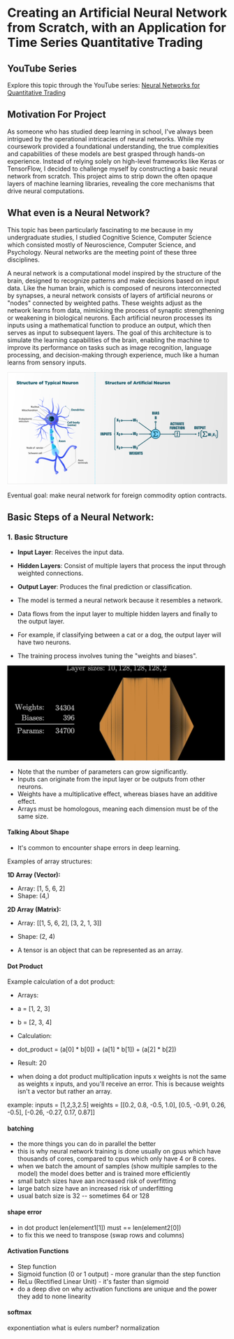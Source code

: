 # Creating an Artificial Neural Network from Scratch, with an Application for Time Series Quantitative Trading

## YouTube Series
Explore this topic through the YouTube series: [Neural Networks for Quantitative Trading](https://www.youtube.com/watch?v=Wo5dMEP_BbI&list=PLQVvvaa0QuDcjD5BAw2DxE6OF2tius3V3)

## Motivation For Project

As someone who has studied deep learning in school, I've always been intrigued by the operational intricacies of neural networks. While my coursework provided a foundational understanding, the true complexities and capabilities of these models are best grasped through hands-on experience. Instead of relying solely on high-level frameworks like Keras or TensorFlow, I decided to challenge myself by constructing a basic neural network from scratch. This project aims to strip down the often opaque layers of machine learning libraries, revealing the core mechanisms that drive neural computations. 



## What even is a Neural Network? 

This topic has been particularly fascinating to me because in my undergraduate studies, I studied Cognitive Science, Computer Science which consisted mostly of Neuroscience, Computer Science, and Psychology. Neural networks are the meeting point of these three disciplines.

A neural network is a computational model inspired by the structure of the brain, designed to recognize patterns and make decisions based on input data. Like the human brain, which is composed of neurons interconnected by synapses, a neural network consists of layers of artificial neurons or "nodes" connected by weighted paths.  These weights adjust as the network learns from data, mimicking the process of synaptic strengthening or weakening in biological neurons. Each artificial neuron processes its inputs using a mathematical function to produce an output, which then serves as input to subsequent layers. The goal of this architecture is to simulate the learning capabilities of the brain, enabling the machine to improve its performance on tasks such as image recognition, language processing, and decision-making through experience, much like a human learns from sensory inputs.

![alt text](image.png)

Eventual goal: make neural network for foreign commodity option contracts. 

## Basic Steps of a Neural Network:
### 1. Basic Structure
- **Input Layer**: Receives the input data.
- **Hidden Layers**: Consist of multiple layers that process the input through weighted connections.
- **Output Layer**: Produces the final prediction or classification.


- The model is termed a neural network because it resembles a network.
- Data flows from the input layer to multiple hidden layers and finally to the output layer.
- For example, if classifying between a cat or a dog, the output layer will have two neurons.
- The training process involves tuning the "weights and biases".

![Neural Network Parameters](images/image.png)

- Note that the number of parameters can grow significantly.
- Inputs can originate from the input layer or be outputs from other neurons.
- Weights have a multiplicative effect, whereas biases have an additive effect.
- Arrays must be homologous, meaning each dimension must be of the same size.

#### Talking About Shape
- It's common to encounter shape errors in deep learning.

Examples of array structures:

**1D Array (Vector):**
- Array: [1, 5, 6, 2]
- Shape: (4,)

**2D Array (Matrix):**
- Array: 
        [[1, 5, 6, 2],
        [3, 2, 1, 3]]

- Shape: (2, 4)

- A tensor is an object that can be represented as an array.

#### Dot Product
Example calculation of a dot product:

- Arrays:
- a = [1, 2, 3]
- b = [2, 3, 4]

- Calculation:
- dot_product = (a[0] * b[0]) + (a[1] * b[1]) + (a[2] * b[2])
- Result: 20

- when doing a dot product multiplication inputs x weights is not the same as weights x inputs, and you'll receive an error. This is because weights isn't a vector but rather an array. 

example:
inputs = [1,2,3,2.5]
weights =  [[0.2, 0.8, -0.5, 1.0],
            [0.5, -0.91, 0.26, -0.5],
            [-0.26, -0.27, 0.17, 0.87]]

#### batching 
- the more things you can do in parallel the better 
- this is why neural network training is done usually on gpus which have thousands of cores, compared to cpus which only have 4 or 8 cores. 
- when we batch the amount of samples (show multiple samples to the model) the model does better and is trained more efficiently
- small batch sizes have aan increased risk of overfitting 
- large batch size have an increased risk of underfitting
- usual batch size is 32 -- sometimes 64 or 128

#### shape error
- in dot product len(element1[1]) must == len(element2[0])
- to fix this we need to transpose (swap rows and columns)

#### Activation Functions
- Step function 
- Sigmoid function (0 or 1 output)
        - more granular than the step function
- ReLu (Rectified Linear Unit)
        - it's faster than sigmoid
- do a deep dive on why activation functions are unique and the power they add to none linearity

#### softmax

exponentiation
what is eulers number? 
normalization